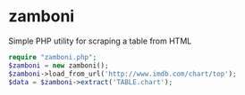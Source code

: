 zamboni
=======

Simple PHP utility for scraping a table from HTML

```php
require "zamboni.php";
$zamboni = new zamboni();
$zamboni->load_from_url('http://www.imdb.com/chart/top');
$data = $zamboni->extract('TABLE.chart');
```
